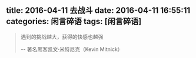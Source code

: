 title: 2016-04-11 去战斗
date: 2016-04-11 16:55:11
categories: 闲言碎语
tags: [闲言碎语]
---


> 遇到的挑战越大，获得的快感也越强
> 
> -- 著名黑客凯文·米特尼克（Kevin Mitnick）